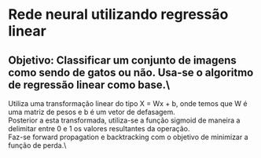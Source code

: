 # Rede neural utilizando regressão linear

## Objetivo: Classificar um conjunto de imagens como sendo de gatos ou não. Usa-se o algoritmo de regressão linear como base.\


Utiliza uma transformação linear do tipo X = Wx + b, onde temos que W é uma matriz de pesos e b é um vetor de defasagem.\
Posterior a esta transformada, utiliza-se a função sigmoid de maneira a delimitar entre 0 e 1 os valores resultantes da operação.\
Faz-se forward propagation e backtracking com o objetivo de minimizar a função de perda.\
